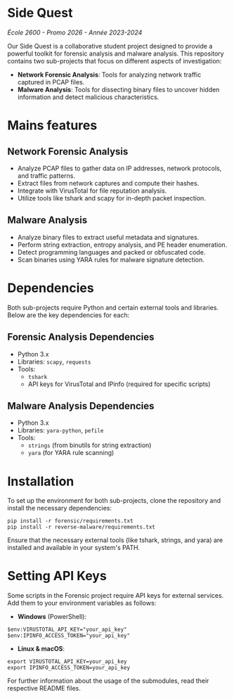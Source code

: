 # Side Quest
_École 2600 - Promo 2026 - Année 2023-2024_

Our Side Quest is a collaborative student project designed to provide a powerful toolkit for forensic analysis and malware analysis. This repository contains two sub-projects that focus on different aspects of investigation:
- **Network Forensic Analysis**: Tools for analyzing network traffic captured in PCAP files.
- **Malware Analysis**: Tools for dissecting binary files to uncover hidden information and detect malicious characteristics.

# Mains features
## Network Forensic Analysis
- Analyze PCAP files to gather data on IP addresses, network protocols, and traffic patterns.
- Extract files from network captures and compute their hashes.
- Integrate with VirusTotal for file reputation analysis.
- Utilize tools like tshark and scapy for in-depth packet inspection.
## Malware Analysis
- Analyze binary files to extract useful metadata and signatures.
- Perform string extraction, entropy analysis, and PE header enumeration.
- Detect programming languages and packed or obfuscated code.
- Scan binaries using YARA rules for malware signature detection.

# Dependencies
Both sub-projects require Python and certain external tools and libraries. Below are the key dependencies for each:

## Forensic Analysis Dependencies
- Python 3.x
- Libraries: `scapy`, `requests`
- Tools:
  - `tshark` 
  - API keys for VirusTotal and IPinfo (required for specific scripts)

## Malware Analysis Dependencies
- Python 3.x
- Libraries: `yara-python`, `pefile`
- Tools:
  - `strings` (from binutils for string extraction)
  - `yara` (for YARA rule scanning)

# Installation
To set up the environment for both sub-projects, clone the repository and install the necessary dependencies:

```
pip install -r forensic/requirements.txt
pip install -r reverse-malware/requirements.txt
```
Ensure that the necessary external tools (like tshark, strings, and yara) are installed and available in your system's PATH.

# Setting API Keys
Some scripts in the Forensic project require API keys for external services. Add them to your environment variables as follows:

- **Windows** (PowerShell):
```
$env:VIRUSTOTAL_API_KEY="your_api_key"
$env:IPINFO_ACCESS_TOKEN="your_api_key"
```
- **Linux & macOS**:
```
export VIRUSTOTAL_API_KEY=your_api_key
export IPINFO_ACCESS_TOKEN=your_api_key
```

For further information about the usage of the submodules, read their respective README files.
